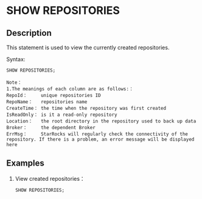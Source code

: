 # SHOW REPOSITORIES

## Description

This statement is used to view the currently created repositories.

Syntax:

```sql
SHOW REPOSITORIES;
```

```plain text
Note：
1.The meanings of each column are as follows:：
RepoId：     unique repositories ID
RepoName：   repositories name
CreateTime： the time when the repository was first created
IsReadOnly： is it a read-only repository
Location：   the root directory in the repository used to back up data
Broker：     the dependent Broker
ErrMsg：     StarRocks will regularly check the connectivity of the repository. If there is a problem, an error message will be displayed here
```

## Examples

1. View created repositories：

    ```sql
    SHOW REPOSITORIES;
    ```

